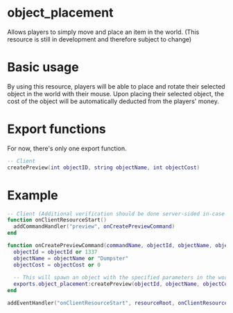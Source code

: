 # object_placement
Allows players to simply move and place an item in the world.
(This resource is still in development and therefore subject to change)

# Basic usage
By using this resource, players will be able to place and rotate their selected object in the world with their mouse.
Upon placing their selected object, the cost of the object will be automatically deducted from the players' money.

# Export functions
For now, there's only one export function.
```LUA
-- Client
createPreview(int objectID, string objectName, int objectCost)
```

# Example
```LUA
-- Client (Additional verification should be done server-sided in-case of client data tampering)
function onClientResourceStart()
  addCommandHandler("preview", onCreatePreviewCommand)
end

function onCreatePreviewCommand(commandName, objectId, objectName, objectCost)
  objectId = objectId or 1337
  objectName = objectName or "Dumpster"
  objectCost = objectCost or 0
  
  -- This will spawn an object with the specified parameters in the world attached to the cursor.
  exports.object_placement:createPreview(objectId, objectName, objectCost)
end

addEventHandler("onClientResourceStart", resourceRoot, onClientResourceStart)
```
